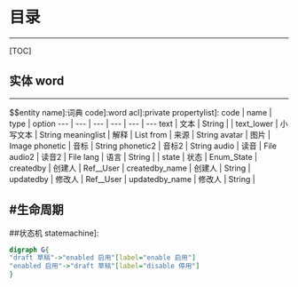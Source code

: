 # 目录
---
[TOC]

## 实体 word
---
$$entity
name]:词典
code]:word
acl]:private
propertylist]:
code | name | type | option
--- | --- | --- | --- | --- | ---
text | 文本 | String |  |
text_lower | 小写文本 | String
meaninglist | 解释 | List<String>
from | 来源 | String
avatar | 图片 | Image
phonetic | 音标 | String
phonetic2 | 音标2 | String
audio | 读音 | File
audio2 | 读音2 | File
lang | 语言 | String |  | 
state | 状态 | Enum_State |
createdby | 创建人 | Ref__User |
createdby_name | 创建人 | String | 
updatedby | 修改人 | Ref__User |
updatedby_name | 修改人 | String |  

#生命周期
----
##状态机
statemachine]:
```dot
digraph G{
"draft 草稿"->"enabled 启用"[label="enable 启用"]
"enabled 启用"->"draft 草稿"[label="disable 停用"]
}
```